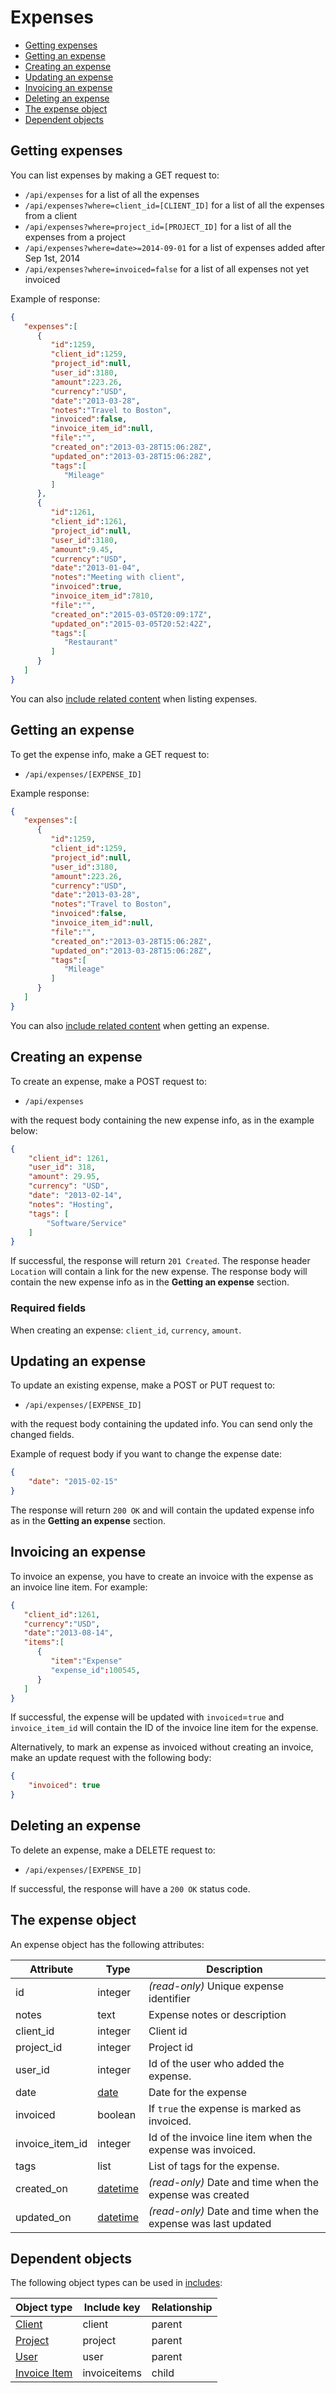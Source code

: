 # Expenses

* [Getting expenses](#list)
* [Getting an expense](#get)
* [Creating an expense](#create)
* [Updating an expense](#update)
* [Invoicing an expense](#invoicing)
* [Deleting an expense](#delete)
* [The expense object](#object)
* [Dependent objects](#dependencies)

<a name="list"></a>
## Getting expenses

You can list expenses by making a GET request to:

* `/api/expenses` for a list of all the expenses
* `/api/expenses?where=client_id=[CLIENT_ID]` for a list of all the expenses from a client
* `/api/expenses?where=project_id=[PROJECT_ID]` for a list of all the expenses from a project
* `/api/expenses?where=date>=2014-09-01` for a list of expenses added after Sep 1st, 2014
* `/api/expenses?where=invoiced=false` for a list of all expenses not yet invoiced
 
Example of response:

```json
{
   "expenses":[
      {
         "id":1259,
         "client_id":1259,
         "project_id":null,
         "user_id":3180,
         "amount":223.26,
         "currency":"USD",
         "date":"2013-03-28",
         "notes":"Travel to Boston",
         "invoiced":false,
         "invoice_item_id":null,
         "file":"",
         "created_on":"2013-03-28T15:06:28Z",
         "updated_on":"2013-03-28T15:06:28Z",
         "tags":[
            "Mileage"
         ]
      },
      {
         "id":1261,
         "client_id":1261,
         "project_id":null,
         "user_id":3180,
         "amount":9.45,
         "currency":"USD",
         "date":"2013-01-04",
         "notes":"Meeting with client",
         "invoiced":true,
         "invoice_item_id":7810,
         "file":"",
         "created_on":"2015-03-05T20:09:17Z",
         "updated_on":"2015-03-05T20:52:42Z",
         "tags":[
            "Restaurant"
         ]
      }
   ]
}
```

You can also [include related content](includes.md) when listing expenses.

<a name="get"></a>
## Getting an expense

To get the expense info, make a GET request to:

* `/api/expenses/[EXPENSE_ID]`

Example response:

```json
{
   "expenses":[
      {
         "id":1259,
         "client_id":1259,
         "project_id":null,
         "user_id":3180,
         "amount":223.26,
         "currency":"USD",
         "date":"2013-03-28",
         "notes":"Travel to Boston",
         "invoiced":false,
         "invoice_item_id":null,
         "file":"",
         "created_on":"2013-03-28T15:06:28Z",
         "updated_on":"2013-03-28T15:06:28Z",
         "tags":[
            "Mileage"
         ]
      }
   ]
}  
```

You can also [include related content](includes.md) when getting an expense.

<a name="create"></a>
## Creating an expense

To create an expense, make a POST request to:

* `/api/expenses`

with the request body containing the new expense info, as in the example below:

```json
{
	"client_id": 1261,
	"user_id": 318,
	"amount": 29.95,
	"currency": "USD",
	"date": "2013-02-14",
	"notes": "Hosting",
	"tags": [
		"Software/Service"
	]
}
```

If successful, the response will return `201 Created`. The response header `Location` will contain a link for the new expense. The response body will contain the new expense info as in the **Getting an expense** section.

### Required fields

When creating an expense: `client_id`, `currency`, `amount`.

<a name="update"></a>
## Updating an expense

To update an existing expense, make a POST or PUT request to:

* `/api/expenses/[EXPENSE_ID]`

with the request body containing the updated info. You can send only the changed fields.

Example of request body if you want to change the expense date:

```json
{
    "date": "2015-02-15"
}
```

The response will return `200 OK` and will contain the updated expense info as in the **Getting an expense** section.

<a name="invoicing"></a>
## Invoicing an expense

To invoice an expense, you have to create an invoice with the expense as an invoice line item. For example:

```json
{
   "client_id":1261,
   "currency":"USD",
   "date":"2013-08-14",
   "items":[
      {
         "item":"Expense"
         "expense_id":100545,
      }
   ]
}
```
If successful, the expense will be updated with `invoiced`=`true` and `invoice_item_id` will contain the ID of the invoice line item for the expense. 

Alternatively, to mark an expense as invoiced without creating an invoice, make an update request with the following body:

```json
{
    "invoiced": true
}
```

<a name="delete"></a>
## Deleting an expense

To delete an expense, make a DELETE request to:

* `/api/expenses/[EXPENSE_ID]`

If successful, the response will have a `200 OK` status code.

<a name="object"></a>
## The expense object

An expense object has the following attributes:

Attribute|Type|Description
---------|----|-----------
id | integer | _(read-only)_ Unique expense identifier
notes | text | Expense notes or description
client_id | integer | Client id 
project_id | integer | Project id 
user_id | integer | Id of the user who added the expense. 
date | [date](datetime.md) | Date for the expense
invoiced | boolean | If `true` the expense is marked as invoiced.
invoice_item_id | integer | Id of the invoice line item when the expense was invoiced.
tags | list | List of tags for the expense.
created_on | [datetime](datetime.md) | _(read-only)_ Date and time when the expense was created
updated_on | [datetime](datetime.md) | _(read-only)_ Date and time when the expense was last updated

<a name="dependencies"></a>
## Dependent objects

The following object types can be used in [includes](includes.md):

Object type|Include key|Relationship
-----------|-----------|----
[Client](clients.md) | client | parent
[Project](projects.md) | project | parent
[User](users.md) | user | parent
[Invoice Item](invoices.md#item-object) | invoiceitems | child
